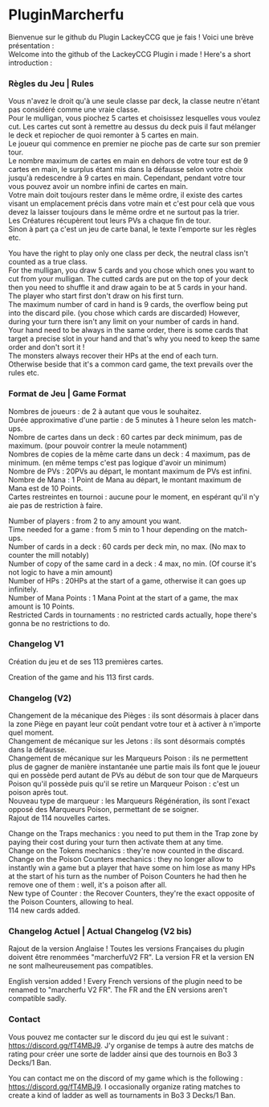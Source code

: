 # PluginMarcherfu
Bienvenue sur le github du Plugin LackeyCCG que je fais ! Voici une brève présentation :  
Welcome into the github of the LackeyCCG Plugin i made ! Here's a short introduction :

### Règles du Jeu | Rules
Vous n'avez le droit qu'à une seule classe par deck, la classe neutre n'étant pas considéré comme une vraie classe.  
Pour le mulligan, vous piochez 5 cartes et choisissez lesquelles vous voulez cut. Les cartes cut sont à remettre au dessus du deck puis il faut mélanger le deck et repiocher de quoi remonter à 5 cartes en main.  
Le joueur qui commence en premier ne pioche pas de carte sur son premier tour.  
Le nombre maximum de cartes en main en dehors de votre tour est de 9 cartes en main, le surplus étant mis dans la défausse selon votre choix jusqu'à redescendre à 9 cartes en main. Cependant, pendant votre tour vous pouvez avoir un nombre infini de cartes en main.  
Votre main doit toujours rester dans le même ordre, il existe des cartes visant un emplacement précis dans votre main et c'est pour celà que vous devez la laisser toujours dans le même ordre et ne surtout pas la trier.  
Les Créatures récupèrent tout leurs PVs a chaque fin de tour.  
Sinon à part ça c'est un jeu de carte banal, le texte l'emporte sur les règles etc.  
  
You have the right to play only one class per deck, the neutral class isn't counted as a true class.  
For the mulligan, you draw 5 cards and you chose which ones you want to cut from your mulligan. The cutted cards are put on the top of your deck then you need to shuffle it and draw again to be at 5 cards in your hand.  
The player who start first don't draw on his first turn.  
The maximum number of card in hand is 9 cards, the overflow being put into the discard pile. (you chose which cards are discarded) However, during your turn there isn't any limit on your number of cards in hand.  
Your hand need to be always in the same order, there is some cards that target a precise slot in your hand and that's why you need to keep the same order and don't sort it !  
The monsters always recover their HPs at the end of each turn.  
Otherwise beside that it's a common card game, the text prevails over the rules etc.  
  
### Format de Jeu | Game Format
Nombres de joueurs : de 2 à autant que vous le souhaitez.  
Durée approximative d'une partie : de 5 minutes à 1 heure selon les match-ups.  
Nombre de cartes dans un deck : 60 cartes par deck minimum, pas de maximum. (pour pouvoir contrer la meule notamment)  
Nombres de copies de la même carte dans un deck : 4 maximum, pas de minimum. (en même temps c'est pas logique d'avoir un minimum)  
Nombre de PVs : 20PVs au départ, le montant maximum de PVs est infini.  
Nombre de Mana : 1 Point de Mana au départ, le montant maximum de Mana est de 10 Points.  
Cartes restreintes en tournoi : aucune pour le moment, en espérant qu'il n'y aie pas de restriction à faire.  
  
Number of players : from 2 to any amount you want.  
Time needed for a game : from 5 min to 1 hour depending on the match-ups.  
Number of cards in a deck : 60 cards per deck min, no max. (No max to counter the mill notably)  
Number of copy of the same card in a deck : 4 max, no min. (Of course it's not logic to have a min amount)  
Number of HPs : 20HPs at the start of a game, otherwise it can goes up infinitely.  
Number of Mana Points : 1 Mana Point at the start of a game, the max amount is 10 Points.  
Restricted Cards in tournaments : no restricted cards actually, hope there's gonna be no restrictions to do.  
  
### Changelog V1
Création du jeu et de ses 113 premières cartes.  
  
Creation of the game and his 113 first cards.  
  
### Changelog (V2)
Changement de la mécanique des Pièges : ils sont désormais à placer dans la zone Piège en payant leur coût pendant votre tour et à activer à n'importe quel moment.  
Changement de mécanique sur les Jetons : ils sont désormais comptés dans la défausse.  
Changement de mécanique sur les Marqueurs Poison : ils ne permettent plus de gagner de manière instantanée une partie mais ils font que le joueur qui en possède perd autant de PVs au début de son tour que de Marqueurs Poison qu'il possède puis qu'il se retire un Marqueur Poison : c'est un poison après tout.  
Nouveau type de marqueur : les Marqueurs Régénération, ils sont l'exact opposé des Marqueurs Poison, permettant de se soigner.  
Rajout de 114 nouvelles cartes.  
  
Change on the Traps mechanics : you need to put them in the Trap zone by paying their cost during your turn then activate them at any time.  
Change on the Tokens mechanics : they're now counted in the discard.  
Change on the Poison Counters mechanics : they no longer allow to instantly win a game but a player that have some on him lose as many HPs at the start of his turn as the number of Poison Counters he had then he remove one of them : well, it's a poison after all.  
New type of Counter : the Recover Counters, they're the exact opposite of the Poison Counters, allowing to heal.  
114 new cards added.  
  
### Changelog Actuel | Actual Changelog (V2 bis)
Rajout de la version Anglaise ! Toutes les versions Françaises du plugin doivent être renommées "marcherfuV2 FR". La version FR et la version EN ne sont malheureusement pas compatibles.  
  
English version added ! Every French versions of the plugin need to be renamed to "marcherfu V2 FR". The FR and the EN versions aren't compatible sadly.  
  
### Contact
Vous pouvez me contacter sur le discord du jeu qui est le suivant : https://discord.gg/fT4MBJ9. J'y organise de temps à autre des matchs de rating pour créer une sorte de ladder ainsi que des tournois en Bo3 3 Decks/1 Ban.  
  
You can contact me on the discord of my game which is the following : https://discord.gg/fT4MBJ9. I occasionally organize rating matches to create a kind of ladder as well as tournaments in Bo3 3 Decks/1 Ban.
